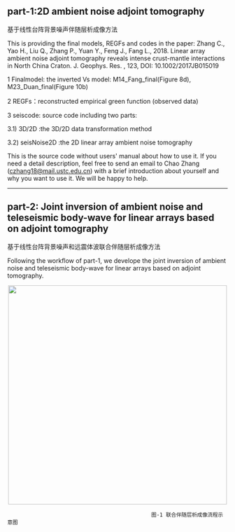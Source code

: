 ## part-1:2D ambient noise adjoint tomography    
基于线性台阵背景噪声伴随层析成像方法

This is providing the final models, REGFs and codes in the paper:
Zhang C., Yao H., Liu Q., Zhang P., Yuan Y., Feng J., Fang L., 2018. Linear array ambient noise adjoint tomography reveals intense crust-mantle interactions in North China Craton.  J. Geophys. Res. , 123, DOI: 10.1002/2017JB015019


1 Finalmodel: the inverted Vs model: M14_Fang_final(Figure 8d), M23_Duan_final(Figure 10b)

2 REGFs：reconstructed empirical green function (observed data)

3 seiscode: source code including two parts:

3.1) 3D/2D :the 3D/2D data transformation method

3.2) seisNoise2D :the 2D linear array ambient noise tomography

This is the source code without users' manual about how to use it. If you need a detail description, feel free to send an email to Chao Zhang (czhang18@mail.ustc.edu.cn) with a brief introduction about yourself and why you want to use it. We will be happy to help.

-------------------------------------------------
## part-2: Joint inversion of ambient noise and teleseismic body-wave for linear arrays based on adjoint tomography  
基于线性台阵背景噪声和远震体波联合伴随层析成像方法  

Following the workflow of part-1, we develope the joint inversion of ambient noise and teleseismic body-wave for linear arrays based on adjoint tomography.
 
<div align=center><img width="500" height="500" src="https://github.com/ustcchaozhang/image_fold/blob/master/workflow_1.jpg"/></div>

                                                  图-1 联合伴随层析成像流程示意图
